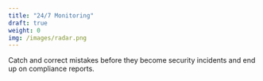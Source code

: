 ```yaml
---
title: "24/7 Monitoring"
draft: true
weight: 0
img: /images/radar.png
---
```

Catch and correct mistakes before they become security incidents and end up on compliance reports.